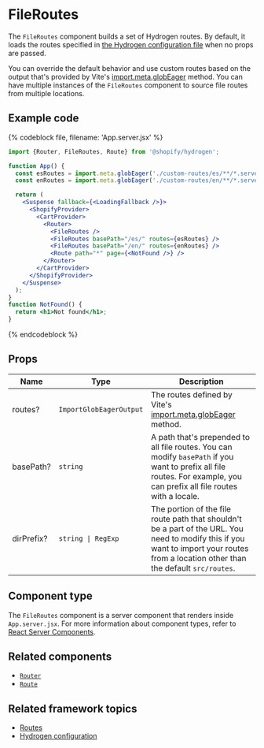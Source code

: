 # FileRoutes


The `FileRoutes` component builds a set of Hydrogen routes. By default, it loads the routes specified in [the Hydrogen configuration file](https://shopify.dev/custom-storefronts/hydrogen/configuration) when no props are passed.

You can override the default behavior and use custom routes based on the output that's provided by Vite's [import.meta.globEager](https://vitejs.dev/guide/features.html#glob-import) method. You can have multiple instances of the `FileRoutes` component to source file routes from multiple locations.

## Example code

{% codeblock file, filename: 'App.server.jsx' %}

```jsx
import {Router, FileRoutes, Route} from '@shopify/hydrogen';

function App() {
  const esRoutes = import.meta.globEager('./custom-routes/es/**/*.server.jsx');
  const enRoutes = import.meta.globEager('./custom-routes/en/**/*.server.jsx');

  return (
    <Suspense fallback={<LoadingFallback />}>
      <ShopifyProvider>
        <CartProvider>
          <Router>
            <FileRoutes />
            <FileRoutes basePath="/es/" routes={esRoutes} />
            <FileRoutes basePath="/en/" routes={enRoutes} />
            <Route path="*" page={<NotFound />} />
          </Router>
        </CartProvider>
      </ShopifyProvider>
    </Suspense>
  );
}
function NotFound() {
  return <h1>Not found</h1>;
}
```

{% endcodeblock %}

## Props

| Name       | Type                               | Description                                                                                                                                                                            |
| ---------- | ---------------------------------- | -------------------------------------------------------------------------------------------------------------------------------------------------------------------------------------- |
| routes?    | <code>ImportGlobEagerOutput</code> | The routes defined by Vite's [import.meta.globEager](https://vitejs.dev/guide/features.html#glob-import) method.                                                                       |
| basePath?  | <code>string</code>                | A path that's prepended to all file routes. You can modify `basePath` if you want to prefix all file routes. For example, you can prefix all file routes with a locale.                |
| dirPrefix? | <code>string &#124; RegExp</code>  | The portion of the file route path that shouldn't be a part of the URL. You need to modify this if you want to import your routes from a location other than the default `src/routes`. |

## Component type

The `FileRoutes` component is a server component that renders inside `App.server.jsx`. For more information about component types, refer to [React Server Components](https://shopify.dev/custom-storefronts/hydrogen/react-server-components).

## Related components

- [`Router`](/docs/components/framework/router.md)
- [`Route`](/docs/components/framework/route.md)

## Related framework topics

- [Routes](https://shopify.dev/custom-storefronts/hydrogen/routing)
- [Hydrogen configuration](https://shopify.dev/custom-storefronts/hydrogen/configuration)
